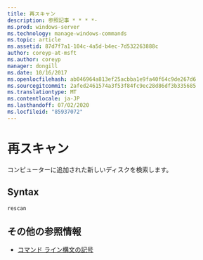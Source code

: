 ```yaml
---
title: 再スキャン
description: 参照記事 * * * *-
ms.prod: windows-server
ms.technology: manage-windows-commands
ms.topic: article
ms.assetid: 87d7f7a1-104c-4a5d-b4ec-7d532263888c
author: coreyp-at-msft
ms.author: coreyp
manager: dongill
ms.date: 10/16/2017
ms.openlocfilehash: ab046964a813ef25acbba1e9fa40f64c9de267d6
ms.sourcegitcommit: 2afed2461574a3f53f84fc9ec28d86df3b335685
ms.translationtype: MT
ms.contentlocale: ja-JP
ms.lasthandoff: 07/02/2020
ms.locfileid: "85937072"
---
```

# <a name="rescan"></a>再スキャン



コンピューターに追加された新しいディスクを検索します。

## <a name="syntax"></a>Syntax

```
rescan
```

## <a name="additional-references"></a>その他の参照情報

- [コマンド ライン構文の記号](command-line-syntax-key.md)

